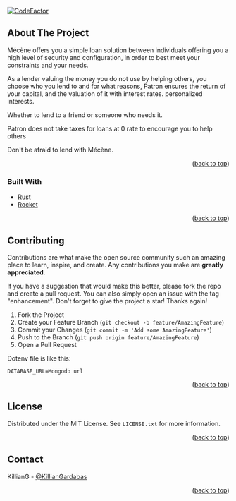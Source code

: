 <div id="top"></div>

[![CodeFactor](https://www.codefactor.io/repository/github/mecen-app/backend/badge)](https://www.codefactor.io/repository/github/mecen-app/backend)

<!-- ABOUT THE PROJECT -->
## About The Project

Mécène offers you a simple loan solution between individuals offering you a high level of security and configuration, in order to best meet your constraints and your needs.

As a lender valuing the money you do not use by helping others, you choose who you lend to and for what reasons, Patron ensures the return of your capital, and the valuation of it with interest rates. personalized interests.

Whether to lend to a friend or someone who needs it.

Patron does not take taxes for loans at 0 rate to encourage you to help others

Don't be afraid to lend with Mécène.

<p align="right">(<a href="#top">back to top</a>)</p>



### Built With

* [Rust](https://www.rust-lang.org/)
* [Rocket](https://rocket.rs/)

<p align="right">(<a href="#top">back to top</a>)</p>


<!-- CONTRIBUTING -->
## Contributing

Contributions are what make the open source community such an amazing place to learn, inspire, and create. Any contributions you make are **greatly appreciated**.

If you have a suggestion that would make this better, please fork the repo and create a pull request. You can also simply open an issue with the tag "enhancement".
Don't forget to give the project a star! Thanks again!

1. Fork the Project
2. Create your Feature Branch (`git checkout -b feature/AmazingFeature`)
3. Commit your Changes (`git commit -m 'Add some AmazingFeature'`)
4. Push to the Branch (`git push origin feature/AmazingFeature`)
5. Open a Pull Request

Dotenv file is like this:
```
DATABASE_URL=Mongodb url
```

<p align="right">(<a href="#top">back to top</a>)</p>



<!-- LICENSE -->
## License

Distributed under the MIT License. See `LICENSE.txt` for more information.

<p align="right">(<a href="#top">back to top</a>)</p>



<!-- CONTACT -->
## Contact

KillianG - [@KillianGardabas](https://twitter.com/killiangardabas)


<p align="right">(<a href="#top">back to top</a>)</p>
